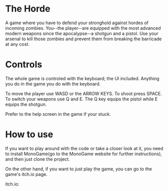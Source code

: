 # The Horde
A game where you have to defend your stronghold against hordes of incoming zombies.
You--the player--are equipped with the most advanced modern weapons since the apocalypse--a shotgun and a pistol. Use your arsenal to kill those zombies and prevent them from breaking the barricade at any cost.

# Controls 
The whole game is controled with the keyboard; the UI included. Anything you do in the game you do with the keyboard.

To move the player use WASD or the ARROW KEYS.
To shoot press SPACE.
To switch your weapons use Q and E. The Q key equips the pistol while E equips the shotgun.

Prefer to the help screen in the game if your stuck.

# How to use
If you want to play around with the code or take a closer look at it, you need to install MonoGame(go to the MonoGame website for further instructions), and then just clone the project. 

On the other hand, if you want to just play the game, you can go to the game's itch.io page.

itch.io: 
